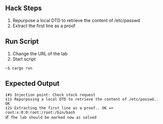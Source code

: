 ## Hack Steps

1. Repurpose a local DTD to retrieve the content of /etc/passwd
2. Extract the first line as a proof

## Run Script

1. Change the URL of the lab
2. Start script

```
~$ cargo run
```

## Expected Output

```
⦗#⦘ Injection point: Check stock request
⦗1⦘ Repurposing a local DTD to retrieve the content of /etc/passwd.. OK
⦗2⦘ Extracting the first line as a proof.. OK => root:x:0:0:root:/root:/bin/bash
🗹 The lab should be marked now as solved
```
